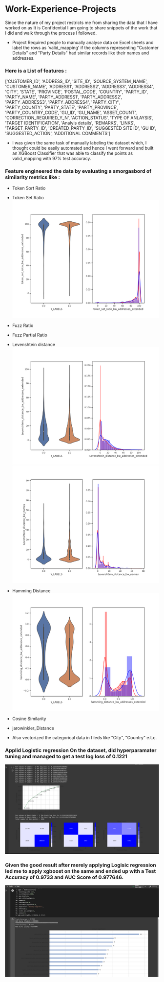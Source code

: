 # Work-Experience-Projects
Since the nature of my project restricts me from sharing the data that I have worked on as It is Confidential I am going to share snippets of the work that I did and walk through the process I followed. 
- Project Required people to manually analyse data on Excel sheets and label the rows as 'valid_mapping' if the columns representing "Customer Details" and "Party Details" had similar records like their names and addresses. 
### Here is a List of features :
['CUSTOMER_ID', 'ADDRESS_ID', 'SITE_ID', 'SOURCE_SYSTEM_NAME',
 'CUSTOMER_NAME', 'ADDRESS1', 'ADDRESS2', 'ADDRESS3', 'ADDRESS4', 'CITY',
 'STATE', 'PROVINCE', 'POSTAL_CODE', 'COUNTRY', 'PARTY_ID', 'PARTY_NAME',
 'PARTY_ADDRESS1', 'PARTY_ADDRESS2', 'PARTY_ADDRESS3', 'PARTY_ADDRESS4',
 'PARTY_CITY', 'PARTY_COUNTY', 'PARTY_STATE', 'PARTY_PROVINCE',
 'PARTY_COUNTRY_CODE', 'GU_ID', 'GU_NAME', 'ASSET_COUNT',
 'CORRECTION_REQUIRED_Y_N', 'ACTION_STATUS', 'TYPE OF ANLAYSIS',
 'TARGET IDENTIFICATION', 'Analyis details', 'REMARKS', 'LINKS',
 'TARGET_PARTY_ID', 'CREATED_PARTY_ID', 'SUGGESTED SITE ID', 'GU ID',
 'SUGGESTED_ACTION', 'ADDITIONAL COMMENTS']
 - I was given the same task of manually labeling the dataset which, I thought could be easily automated and hence I went forward and built an XGBoost Classifier that was able to classify the points as valid_mapping with 97% test accuracy. 
### Feature engineered the data by evaluating a smorgasbord of similarity metrics like :
- Token Sort Ratio 

- Token Set Ratio 
![Token Set Ratio](https://github.com/prateeksharma51/Work-Experience-Projects/blob/master/Images/token_set_ratio_bw_addresses_extended.png)
- Fuzz Ratio 

- Fuzz Partial Ratio 

- Levenshtein distance
![Levenshtein distance](https://github.com/prateeksharma51/Work-Experience-Projects/blob/master/Images/Levenshtein_distance_bw_addresses_extended.png)
![Levenshtein distance](https://github.com/prateeksharma51/Work-Experience-Projects/blob/master/Images/Levenshtein_distance_bw_names.png)

- Hamming Distance 
![Hamming Distance](https://github.com/prateeksharma51/Work-Experience-Projects/blob/master/Images/hamming_distance_bw_addresses_extended.png)

- Cosine Similarity
- jarowinkler_Distance

- Also vectorized the categorical data in fileds like "City", "Country" e.t.c. 

### Applid Logistic regression On the dataset, did hyperparamater tuning and managed to get a test log loss of 0.1221
![Logistic Regression](https://github.com/prateeksharma51/Work-Experience-Projects/blob/master/Images/Screenshot%20(3).png)
### Given the good result after merely applying Logisic regression led me to apply xgboost on the same and ended up with a Test Accuracy of 0.9733 and AUC Score of 0.977646. 
![XGBoost](https://github.com/prateeksharma51/Work-Experience-Projects/blob/master/Images/Screenshot%20(4).png)
